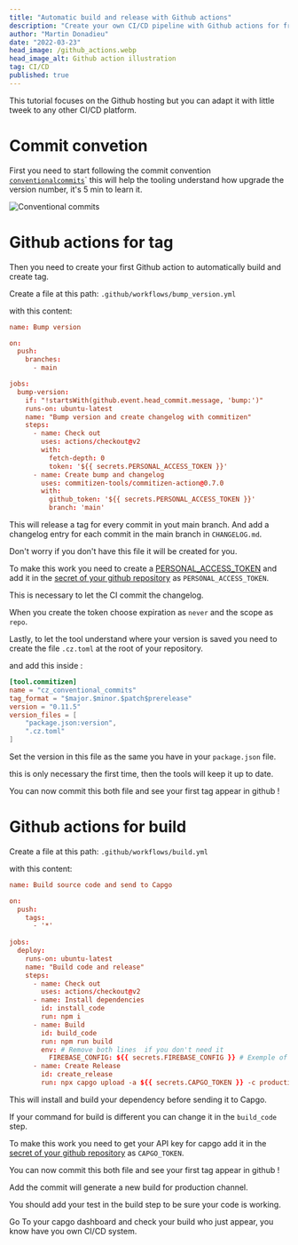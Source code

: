```yaml
---
title: "Automatic build and release with Github actions"
description: "Create your own CI/CD pipeline with Github actions for free, to deploy your app every time you push to main."
author: "Martin Donadieu"
date: "2022-03-23"
head_image: /github_actions.webp
head_image_alt: Github action illustration
tag: CI/CD
published: true
---
```


This tutorial focuses on the Github hosting but you can adapt it with little tweek to any other CI/CD platform.

# Commit convetion

First you need to start following the commit convention [`conventionalcommits`](https://www.conventionalcommits.org/en/v1.0.0/)` this will help the tooling understand how upgrade the version number, it's 5 min to learn it.

![Conventional commits](/conventional_commits.webp)

# Github actions for tag

Then you need to create your first Github action to automatically build and create tag.

Create a file at this path: `.github/workflows/bump_version.yml`

with this content:

```toml
name: Bump version

on:
  push:
    branches:
      - main

jobs:
  bump-version:
    if: "!startsWith(github.event.head_commit.message, 'bump:')"
    runs-on: ubuntu-latest
    name: "Bump version and create changelog with commitizen"
    steps:
      - name: Check out
        uses: actions/checkout@v2
        with:
          fetch-depth: 0
          token: '${{ secrets.PERSONAL_ACCESS_TOKEN }}'
      - name: Create bump and changelog
        uses: commitizen-tools/commitizen-action@0.7.0
        with:
          github_token: '${{ secrets.PERSONAL_ACCESS_TOKEN }}'
          branch: 'main'
```

This will release a tag for every commit in yout main branch.
And add a changelog entry for each commit in the main branch in `CHANGELOG.md`.

Don't worry if you don't have this file it will be created for you.

To make this work you need to create a [PERSONAL_ACCESS_TOKEN](https://docs.github.com/en/authentication/keeping-your-account-and-data-secure/creating-a-personal-access-token) and add it in the [secret of your github repository](https://docs.github.com/en/actions/security-guides/encrypted-secrets) as `PERSONAL_ACCESS_TOKEN`.

This is necessary to let the CI commit the changelog.

When you create the token choose expiration as `never` and the scope as `repo`.

Lastly, to let the tool understand where your version is saved you need to create the file `.cz.toml` at the root of your repository.

and add this inside :
```toml
[tool.commitizen]
name = "cz_conventional_commits"
tag_format = "$major.$minor.$patch$prerelease"
version = "0.11.5"
version_files = [
    "package.json:version",
    ".cz.toml"
]
```
Set the version in this file as the same you have in your `package.json` file.

this is only necessary the first time, then the tools will keep it up to date.

You can now commit this both file and see your first tag appear in github !


# Github actions for build

Create a file at this path: `.github/workflows/build.yml`

with this content:

```toml
name: Build source code and send to Capgo

on:
  push:
    tags:
      - '*'
      
jobs:
  deploy:
    runs-on: ubuntu-latest
    name: "Build code and release"
    steps:
      - name: Check out
        uses: actions/checkout@v2
      - name: Install dependencies
        id: install_code
        run: npm i
      - name: Build
        id: build_code
        run: npm run build
        env: # Remove both lines  if you don't need it
          FIREBASE_CONFIG: ${{ secrets.FIREBASE_CONFIG }} # Exemple of env var coming from a secret
      - name: Create Release
        id: create_release
        run: npx capgo upload -a ${{ secrets.CAPGO_TOKEN }} -c production
```

This will install and build your dependency before sending it to Capgo.

If your command for build is different you can change it in the `build_code` step.

To make this work you need to get your API key for capgo add it in the [secret of your github repository](https://docs.github.com/en/actions/security-guides/encrypted-secrets) as `CAPGO_TOKEN`.

You can now commit this both file and see your first tag appear in github !

Add the commit will generate a new build for production channel.

You should add your test in the build step to be sure your code is working.

Go To your capgo dashboard and check your build who just appear, you know have you own CI/CD system.

